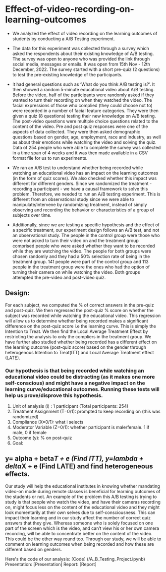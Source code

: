 # Effect-of-video-recording-on-learning-outcomes

- We analyzed the effect of video recording on the learning outcomes of students by conducting a A/B Testing experiment.

- The data for this experiment was collected through a survey which asked the respondents about their existing knowledge of A/B testing. The survey was open to anyone who was provided the link through social media, messages or emails. It was open from 15th Nov - 12th December, 2022. The survey started with a short pre-quiz (2 questions) to test the pre-existing knowledge of the participants.  

- It had general questions such as ‘What do you think A/B testing is?’.  It then showed a random 5-minute educational video about A/B testing. Before the video, half of the participants were randomly asked if they wanted to turn their recording on when they watched the video. The facial expressions of those who complied (they could choose not to) were recorded in a number of facial feature categories. They were then given a quiz (8 questions) testing their new knowledge on A/B testing. The post-video questions were multiple choice questions related to the content of the video. Pre and post quiz responses were one of the aspects of data collected. They were then asked demographic questions based on gender, age, employment, race and industry, as well as about their emotions while watching the video and solving the quiz. Data of 254 people who were able to complete the survey was collected in a time span of 4 weeks and it was then made available in a CSV format file for us to run experiments.

- We ran an A/B test to understand whether being recorded while watching an educational video has an impact on the learning outcomes (in the form of quiz scores). We also checked whether this impact was different for different genders. Since we randomized the treatment - recording a participant - we have a causal framework to solve this problem. Therefore, we needed to run an A/B testing experiment. This is different from an observational study since we were able to manipulate/intervene by randomizing treatment, instead of simply observing and recording the behavior or characteristics of a group of subjects over time. 

- Additionally, since we are testing a specific hypothesis and the effect of a specific treatment, our experiment design follows an A/B test, and not an observational study. The people in the control group were those who were not asked to turn their video on and the treatment group comprised people who were asked whether they want to be recorded while they are watching the video. The people for both groups were chosen randomly and they had a 50% selection rate of being in the treatment group. 141 people were part of the control group and 113 people in the treatment group were the ones who had the option of turning their camera on while watching the video. Both groups attempted the pre-video and post-video quiz. 

## Design: 
For each subject, we computed the % of correct answers in the pre-quiz and post-quiz. We then regressed the post-quiz % score on whether the subject was recorded while watching the educational video. This regression will allow us to determine whether being recorded makes a significant difference on the post-quiz score i.e the learning curve. This is simply the Intention to Treat. We then find the Local Average Treatment Effect by restricting the analysis to only the compliers in the treatment group. We have further also studied whether being recorded has a different effect on the learning outcome (post-quiz score) based on the gender through heterogenous Intention to Treat(ITT) and Local Average Treatment effect (LATE).

### Our hypothesis is that being recorded while watching an educational video could be distracting (as it makes one more self-conscious) and might have a negative impact on the learning curve/educational outcomes. Running these tests will help us prove/disprove this hypothesis.

1. Unit of analysis (i) : 1 participant (Total participants: 254)
2. Treatment Assignment (T=0/1): prompted to keep recording on (this was randomized)
3. Compliance (X=0/1): what i selects
4. Moderator Variable (Z=0/1): whether participant is male/female. 1 if male, 0 if female
5. Outcome (y): % on post-quiz
6. Goal: 
 ##     y= alpha + beta*T + e (Find ITT), y=lambda + delta*X + e (Find LATE) and find heterogeneous effects.


Our study will help the educational institutes in knowing whether mandating video-on mode during remote classes is beneficial for learning outcomes of the students or not. An example of the problem this A/B testing is trying to study is that people who watch the video, and have their cameras recording on, might focus less on the content of the educational video and they might  look momentarily at their own selves due to self-consciousness. This can impact their learning and in our study affect the number of correct quiz answers that they give. Whereas someone who is solely focused on one part of the screen which is the video, and can’t view his or her own camera recording, will be able to concentrate better on the content of the video. This could be the other way round too. Through our study, we will be able to comment on learning outcomes when being recorded and how these are different based on genders.
 
 
Here's the code of our analysis: [Code] (/A_B_Testing_Project.ipynb)
Presentation: [Presentation]
Report: [Report] 
